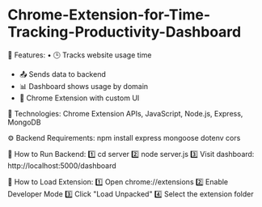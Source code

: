 # Chrome-Extension-for-Time-Tracking-Productivity-Dashboard
🌟 Features: • 🕒 Tracks website usage time
* 📤 Sends data to backend
* 📊 Dashboard shows usage by domain
* 🧩 Chrome Extension with custom UI

🧪 Technologies: Chrome Extension APIs, JavaScript, Node.js, Express, MongoDB

⚙️ Backend Requirements: npm install express mongoose dotenv cors

🚀 How to Run Backend: 1️⃣ cd server
2️⃣ node server.js
3️⃣ Visit dashboard: http://localhost:5000/dashboard

🧩 How to Load Extension: 1️⃣ Open chrome://extensions
2️⃣ Enable Developer Mode
3️⃣ Click "Load Unpacked"
4️⃣ Select the extension folder
